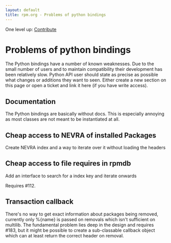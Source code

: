 ```yaml
---
layout: default
title: rpm.org - Problems of python bindings
---
```

One level up: [Contribute](../contribute.html)

# Problems of python bindings

The Python bindings have a number of known weaknesses. Due to the small number of users and to maintain compatibility their development has been relatively slow. Python API user should state as precise as possible what changes or additions they want to seen. Either create a new section on this page or open a ticket and link it here (if you have write access).

## Documentation

The Python bindings are basically without docs. This is especially annoying as most classes are not meant to be instantiated at all.

## Cheap access to NEVRA of installed Packages

Create NEVRA index and a way to iterate over it without loading the headers

## Cheap access to file requires in rpmdb

Add an interface to search for a index key and iterate onwards

Requires #112.

## Transaction callback

There's no way to get exact information about packages being removed, currently only %{name} is passed on removals which isn't sufficient on multilib. The fundamental problem lies deep in the design and requires #183, but it might be possible to create a sub-classable callback object which can at least return the correct header on removal. 
